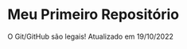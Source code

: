 Meu Primeiro Repositório 
======================== 

O Git/GitHub são legais!
Atualizado em 19/10/2022
